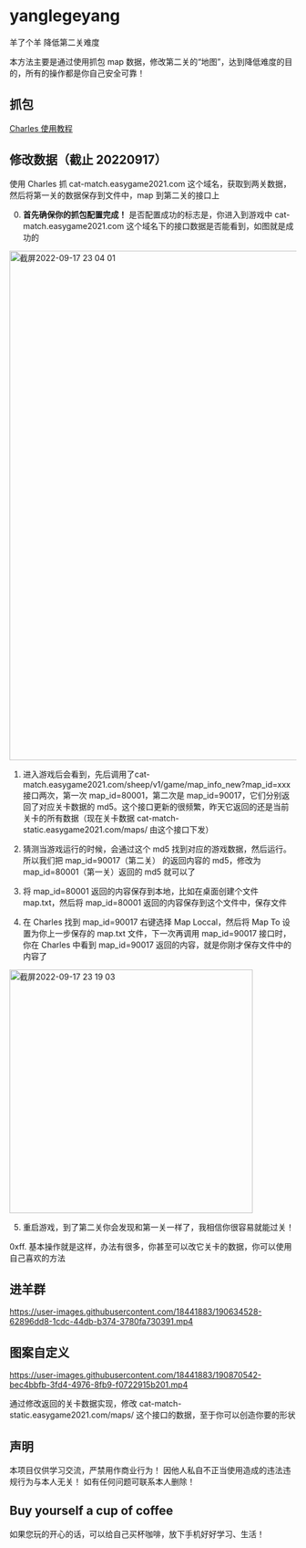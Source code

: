 # yanglegeyang

羊了个羊 降低第二关难度

本方法主要是通过使用抓包 map 数据，修改第二关的“地图”，达到降低难度的目的，所有的操作都是你自己安全可靠！

## 抓包
[Charles 使用教程](https://www.jianshu.com/p/ff85b3dac157)

## 修改数据（截止 20220917）
使用 Charles 抓 cat-match.easygame2021.com 这个域名，获取到两关数据，然后将第一关的数据保存到文件中，map 到第二关的接口上

0. **首先确保你的抓包配置完成！**
是否配置成功的标志是，你进入到游戏中 cat-match.easygame2021.com 这个域名下的接口数据是否能看到，如图就是成功的
<img width="893" alt="截屏2022-09-17 23 04 01" src="https://user-images.githubusercontent.com/18441883/190864394-fcc0eb99-084e-4269-864e-841f6178b6cb.png">

1. 进入游戏后会看到，先后调用了cat-match.easygame2021.com/sheep/v1/game/map_info_new?map_id=xxx 接口两次，第一次 map_id=80001，第二次是 map_id=90017，它们分别返回了对应关卡数据的 md5。这个接口更新的很频繁，昨天它返回的还是当前关卡的所有数据（现在关卡数据 cat-match-static.easygame2021.com/maps/ 由这个接口下发）

2. 猜测当游戏运行的时候，会通过这个 md5 找到对应的游戏数据，然后运行。所以我们把 map_id=90017（第二关） 的返回内容的 md5，修改为 map_id=80001（第一关）返回的 md5 就可以了

3. 将 map_id=80001 返回的内容保存到本地，比如在桌面创建个文件 map.txt，然后将 map_id=80001 返回的内容保存到这个文件中，保存文件

4. 在 Charles 找到 map_id=90017 右键选择 Map Loccal，然后将 Map To 设置为你上一步保存的 map.txt 文件，下一次再调用 map_id=90017 接口时，你在 Charles 中看到 map_id=90017 返回的内容，就是你刚才保存文件中的内容了
<img width="427" alt="截屏2022-09-17 23 19 03" src="https://user-images.githubusercontent.com/18441883/190864426-295f0b1a-4bca-4ee1-97c4-ded55c0c23b2.png">

5. 重启游戏，到了第二关你会发现和第一关一样了，我相信你很容易就能过关！

0xff. 基本操作就是这样，办法有很多，你甚至可以改它关卡的数据，你可以使用自己喜欢的方法

## 进羊群
https://user-images.githubusercontent.com/18441883/190634528-62896dd8-1cdc-44db-b374-3780fa730391.mp4

## 图案自定义
https://user-images.githubusercontent.com/18441883/190870542-bec4bbfb-3fd4-4976-8fb9-f0722915b201.mp4

通过修改返回的关卡数据实现，修改 cat-match-static.easygame2021.com/maps/ 这个接口的数据，至于你可以创造你要的形状

## 声明
本项目仅供学习交流，严禁用作商业行为！
因他人私自不正当使用造成的违法违规行为与本人无关！
如有任何问题可联系本人删除！

## Buy yourself a cup of coffee
如果您玩的开心的话，可以给自己买杯咖啡，放下手机好好学习、生活！
